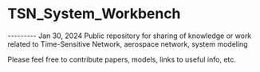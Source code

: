 # TSN_System_Workbench

--------- Jan 30, 2024
Public repository for sharing of knowledge or work related to Time-Sensitive Network, aerospace network, system modeling

Please feel free to contribute papers, models, links to useful info, etc.
